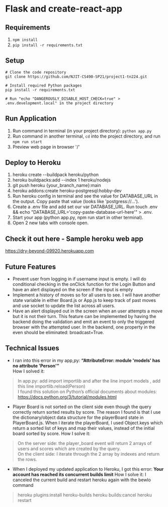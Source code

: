 # Flask and create-react-app

## Requirements
1. `npm install`
2. `pip install -r requirements.txt`

## Setup

    # Clone the code repository
    git clone https://github.com/NJIT-CS490-SP21/project1-tn224.git

    # Install required Python packages
    pip install -r requirements.txt
    
    # Run "echo "DANGEROUSLY_DISABLE_HOST_CHECK=true" > .env.development.local" in the project directory

## Run Application
1. Run command in terminal (in your project directory): `python app.py`
2. Run command in another terminal, `cd` into the project directory, and run `npm run start`
3. Preview web page in browser '/'

## Deploy to Heroku
1. heroku create --buildpack heroku/python
2. heroku buildpacks:add --index 1 heroku/nodejs
3. git push heroku {your_branch_name}:main
4. heroku addons:create heroku-postgresql:hobby-dev
5. Run heroku config in terminal and see the value for DATABASE_URL in the output. Copy paste that value (looks like 'postgress://...').
6. Create a .env file and add set our var DATABASE_URL. Run touch .env && echo "DATABASE_URL='copy-paste-database-url-here'" > .env.
7. Start your app (python app.py, npm run start in other terminal).
8. Open 2 new tabs with console open.

## Check it out here - Sample heroku web app
https://dry-beyond-09920.herokuapp.com

## Future Features
- Prevent user from logging in if username input is empty. I will do conditional checking in the onClick function for the Login Button and have an alert displayed on the screen if the input is empty
- Implement a history of moves so for all users to see. I will have another state variable in either Board.js or App.js to keep track of past moves and use socket to update the list across all users.
- Have an alert displayed out in the screen when an user attempts a move but it is not their turn. This feature can be implemented by having the backend doing the validation and emit an event to only the triggered browser with the attempted user. In the backend, one property in the even should be eliminated: broadcast=True.

## Technical Issues
- I ran into this error in my app,py: **“AttributeError: module 'models' has no attribute 'Person'”** </br>
How I solved it: </br>

> In app.py: add import importlib  and after the line import models , add this line importlib.reload(Person) </br>
I found this solution on Python’s official documents about modules: https://docs.python.org/3/tutorial/modules.html

- Player Board is not sorted on the client side even though the query correctly return sorted results by score. The reason I found is that I use the dictionary/object data structure for the playerBoard state in PlayerBoard.js. When I iterate the playerBoard, I used Object.keys which return a sorted list of keys and map their values, instead of the initial board sorted by score.
How I solve it: </br>

> On the server side: the player_board event will return 2 arrays of users and scores which are created by the query. </br>
> On the client side: I iterate through the 2 array by indexes and return the rows.

- When I deployed my updated application to Heroku, I got this error: **Your account has reached its concurrent builds limit** 
How I solve it: I canceled the current build and restart heroku again with the bewlo command</br>

> heroku plugins:install heroku-builds
> heroku builds:cancel
> heroku restart